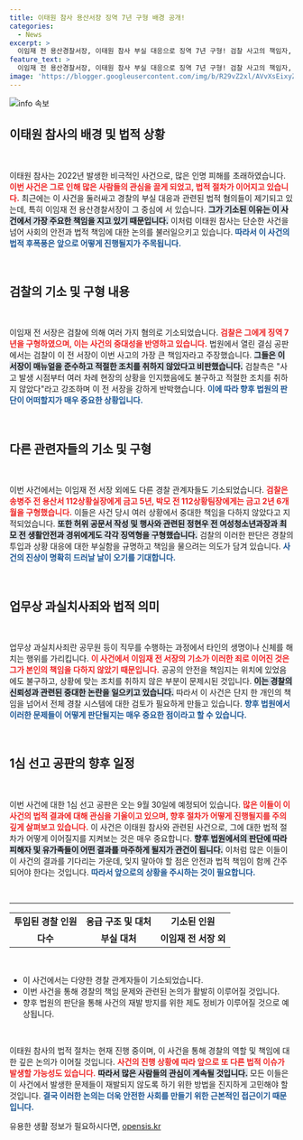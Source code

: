```yaml
---
title: 이태원 참사 용산서장 징역 7년 구형 배경 공개!
categories:
  - News
excerpt: >
  이임재 전 용산경찰서장, 이태원 참사 부실 대응으로 징역 7년 구형! 검찰 사고의 책임자, 조치 미흡으로 피해 키워 공판 열려. 선고는 9월 30일 예정. 클릭해 자세히 알아보세요!
feature_text: >
  이임재 전 용산경찰서장, 이태원 참사 부실 대응으로 징역 7년 구형! 검찰 사고의 책임자, 조치 미흡으로 피해 키워 공판 열려. 선고는 9월 30일 예정. 클릭해 자세히 알아보세요!
image: 'https://blogger.googleusercontent.com/img/b/R29vZ2xl/AVvXsEixyZcFfHzMRdzZMjFBmAUKJYCLCGyLL1o632UiGVXcaFdKo_bkvkuCioo0uUKlGfBVcT3P84aROyZIXSBEx3Aw5nCQ3pTgDom1WDC4m8eifvWiAmWEEVb4x6G_l8C0QH225ldMjyaFvpxGEBGNO37VmDTDMHGhJPq73UglMfDca1-0aw/s1600/blogspot.png'
---
```


<p><img src="https://blogger.googleusercontent.com/img/b/R29vZ2xl/AVvXsEixyZcFfHzMRdzZMjFBmAUKJYCLCGyLL1o632UiGVXcaFdKo_bkvkuCioo0uUKlGfBVcT3P84aROyZIXSBEx3Aw5nCQ3pTgDom1WDC4m8eifvWiAmWEEVb4x6G_l8C0QH225ldMjyaFvpxGEBGNO37VmDTDMHGhJPq73UglMfDca1-0aw/s1600/blogspot.png" alt="info 속보" /></p>

<h2 data-ke-size="size26">이태원 참사의 배경 및 법적 상황</h2>

<p data-ke-size="size16">&nbsp;</p>

<p>이태원 참사는 2022년 발생한 비극적인 사건으로, 많은 인명 피해를 초래하였습니다. <b><span style="color: #ee2323;">이번 사건은 그로 인해 많은 사람들의 관심을 끌게 되었고, 법적 절차가 이어지고 있습니다.</span></b> 최근에는 이 사건을 둘러싸고 경찰의 부실 대응과 관련된 법적 혐의들이 제기되고 있는데, 특히 이임재 전 용산경찰서장이 그 중심에 서 있습니다. <b><span style="background-color: #21538527;">그가 기소된 이유는 이 사건에서 가장 주요한 책임을 지고 있기 때문입니다.</span></b> 이처럼 이태원 참사는 단순한 사건을 넘어 사회의 안전과 법적 책임에 대한 논의를 불러일으키고 있습니다. <b><span style="color: #1a5490;">따라서 이 사건의 법적 후폭풍은 앞으로 어떻게 진행될지가 주목됩니다.</span></b></p>

<p data-ke-size="size16">&nbsp;</p>

<h2 data-ke-size="size26">검찰의 기소 및 구형 내용</h2>

<p data-ke-size="size16">&nbsp;</p>

<p>이임재 전 서장은 검찰에 의해 여러 가지 혐의로 기소되었습니다. <b><span style="color: #ee2323;">검찰은 그에게 징역 7년을 구형하였으며, 이는 사건의 중대성을 반영하고 있습니다.</span></b> 법원에서 열린 결심 공판에서는 검찰이 이 전 서장이 이번 사고의 가장 큰 책임자라고 주장했습니다. <b><span style="background-color: #21538527;">그들은 이 서장이 매뉴얼을 준수하고 적절한 조치를 취하지 않았다고 비판했습니다.</span></b> 검찰측은 "사고 발생 시점부터 여러 차례 현장의 상황을 인지했음에도 불구하고 적절한 조치를 취하지 않았다"라고 강조하며 이 전 서장을 강하게 반박했습니다. <b><span style="color: #1a5490;">이에 따라 향후 법원의 판단이 어떠할지가 매우 중요한 상황입니다.</span></b></p>

<p data-ke-size="size16">&nbsp;</p>

<h2 data-ke-size="size26">다른 관련자들의 기소 및 구형</h2>

<p data-ke-size="size16">&nbsp;</p>

<p>이번 사건에서는 이임재 전 서장 외에도 다른 경찰 관계자들도 기소되었습니다. <b><span style="color: #ee2323;">검찰은 송병주 전 용산서 112상황실장에게 금고 5년, 박모 전 112상황팀장에게는 금고 2년 6개월을 구형했습니다.</span></b> 이들은 사건 당시 여러 상황에서 중대한 책임을 다하지 않았다고 지적되었습니다. <b><span style="background-color: #21538527;">또한 허위 공문서 작성 및 행사와 관련된 정현우 전 여성청소년과장과 최모 전 생활안전과 경위에게도 각각 징역형을 구형했습니다.</span></b> 검찰의 이러한 판단은 경찰의 투입과 상황 대응에 대한 부실함을 규명하고 책임을 물으려는 의도가 담겨 있습니다. <b><span style="color: #1a5490;">사건의 진상이 명확히 드러날 날이 오기를 기대합니다.</span></b></p>

<p data-ke-size="size16">&nbsp;</p>

<h2 data-ke-size="size26">업무상 과실치사죄와 법적 의미</h2>

<p data-ke-size="size16">&nbsp;</p>

<p>업무상 과실치사죄란 공무원 등이 직무를 수행하는 과정에서 타인의 생명이나 신체를 해치는 행위를 가리킵니다. <b><span style="color: #ee2323;">이 사건에서 이임재 전 서장의 기소가 이러한 죄로 이어진 것은 그가 본인의 책임을 다하지 않았기 때문입니다.</span></b> 공공의 안전을 책임지는 위치에 있었음에도 불구하고, 상황에 맞는 조치를 취하지 않은 부분이 문제시된 것입니다. <b><span style="background-color: #21538527;">이는 경찰의 신뢰성과 관련된 중대한 논란을 일으키고 있습니다.</span></b> 따라서 이 사건은 단지 한 개인의 책임을 넘어서 전체 경찰 시스템에 대한 검토가 필요하게 만들고 있습니다. <b><span style="color: #1a5490;">향후 법원에서 이러한 문제들이 어떻게 판단될지는 매우 중요한 점이라고 할 수 있습니다.</span></b></p>

<p data-ke-size="size16">&nbsp;</p>

<h2 data-ke-size="size26">1심 선고 공판의 향후 일정</h2>

<p data-ke-size="size16">&nbsp;</p>

<p>이번 사건에 대한 1심 선고 공판은 오는 9월 30일에 예정되어 있습니다. <b><span style="color: #ee2323;">많은 이들이 이 사건의 법적 결과에 대해 관심을 기울이고 있으며, 향후 절차가 어떻게 진행될지를 주의 깊게 살펴보고 있습니다.</span></b> 이 사건은 이태원 참사와 관련된 사건으로, 그에 대한 법적 절차가 어떻게 이어질지를 지켜보는 것은 매우 중요합니다. <b><span style="background-color: #21538527;">향후 법원에서의 판단에 따라 피해자 및 유가족들이 어떤 결과를 마주하게 될지가 관건이 됩니다.</span></b> 이처럼 많은 이들이 이 사건의 결과를 기다리는 가운데, 잊지 말아야 할 점은 안전과 법적 책임이 함께 간주되어야 한다는 것입니다. <b><span style="color: #1a5490;">따라서 앞으로의 상황을 주시하는 것이 필요합니다.</span></b></p>

<p data-ke-size="size16">&nbsp;</p>

<hr />

<table style="width: 100%; border-collapse: collapse;">
    <tr>
        <td style="text-align: center; height: 17px;"><b>투입된 경찰 인원</b></td>
        <td style="text-align: center; height: 17px;"><b>응급 구조 및 대처</b></td>
        <td style="text-align: center; height: 17px;"><b>기소된 인원</b></td>
    </tr>
    <tr>
        <td style="text-align: center; height: 17px;"><b>다수</b></td>
        <td style="text-align: center; height: 17px;"><b>부실 대처</b></td>
        <td style="text-align: center; height: 17px;"><b>이임재 전 서장 외</b></td>
    </tr>
</table>

<p data-ke-size="size16">&nbsp;</p>

<ul>
    <li>이 사건에서는 다양한 경찰 관계자들이 기소되었습니다.</li>
    <li>이번 사건을 통해 경찰의 책임 문제와 관련된 논의가 활발히 이루어질 것입니다.</li>
    <li>향후 법원의 판단을 통해 사건의 재발 방지를 위한 제도 정비가 이루어질 것으로 예상됩니다.</li>
</ul>

<p data-ke-size="size16">&nbsp;</p>

<p>이태원 참사의 법적 절차는 현재 진행 중이며, 이 사건을 통해 경찰의 역할 및 책임에 대한 깊은 논의가 이어질 것입니다. <b><span style="color: #ee2323;">사건의 진행 상황에 따라 앞으로 또 다른 법적 이슈가 발생할 가능성도 있습니다.</span></b> <b><span style="background-color: #21538527;">따라서 많은 사람들의 관심이 계속될 것입니다.</span></b> 모든 이들은 이 사건에서 발생한 문제들이 재발되지 않도록 하기 위한 방법을 진지하게 고민해야 할 것입니다. <b><span style="color: #1a5490;">결국 이러한 논의는 더욱 안전한 사회를 만들기 위한 근본적인 접근이기 때문입니다.</span></b></p>
유용한 생활 정보가 필요하시다면, <a href="https://opensis.kr" rel="dofollow">opensis.kr</a>



